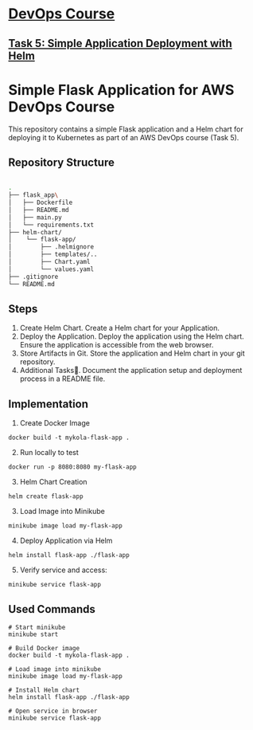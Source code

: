 # [DevOps Course](https://github.com/rolling-scopes-school/tasks/tree/master/devops)

## [Task 5: Simple Application Deployment with Helm](https://github.com/rolling-scopes-school/tasks/blob/master/devops/modules/3_ci-configuration/task_5.md)

# Simple Flask Application for AWS DevOps Course

This repository contains a simple Flask application and a Helm chart for deploying it to Kubernetes as part of an AWS DevOps course (Task 5).

## Repository Structure

```bash

.
├── flask_app\
│   ├── Dockerfile
│   ├── README.md
│   ├── main.py
│   └── requirements.txt
├── helm-chart/
│    └── flask-app/
│        ├── .helmignore
│        ├── templates/..
│        ├── Chart.yaml
│        └── values.yaml
├── .gitignore
└── README.md
```
## Steps

1. Create Helm Chart. Create a Helm chart for your Application.
2. Deploy the Application.
Deploy the application using the Helm chart.
Ensure the application is accessible from the web browser.
3. Store Artifacts in Git. Store the application and Helm chart in your git repository.
4. Additional Tasks💫. Document the application setup and deployment process in a README file.

## Implementation
1. Create Docker Image
```
docker build -t mykola-flask-app .
```
2. Run locally to test
```
docker run -p 8080:8080 my-flask-app
```
3. Helm Chart Creation
```
helm create flask-app
```
3. Load Image into Minikube
```
minikube image load my-flask-app
```
4. Deploy Application via Helm
```
helm install flask-app ./flask-app
```
5. Verify service and access:
```
minikube service flask-app
```

## Used Commands
```
# Start minikube
minikube start

# Build Docker image
docker build -t mykola-flask-app .

# Load image into minikube
minikube image load my-flask-app

# Install Helm chart
helm install flask-app ./flask-app

# Open service in browser
minikube service flask-app
```
